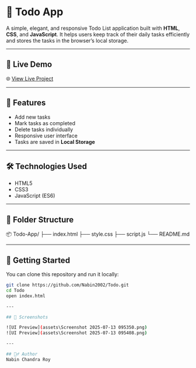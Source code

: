 # 📝 Todo App

A simple, elegant, and responsive Todo List application built with **HTML**, **CSS**, and **JavaScript**. It helps users keep track of their daily tasks efficiently and stores the tasks in the browser’s local storage.

---

## 🔗 Live Demo

🌐 [View Live Project](https://nabin2002.github.io/Todo/)

---

## 📌 Features

- Add new tasks
- Mark tasks as completed
- Delete tasks individually
- Responsive user interface
- Tasks are saved in **Local Storage**

---

## 🛠️ Technologies Used

- HTML5
- CSS3
- JavaScript (ES6)

---

## 📂 Folder Structure

📦 Todo-App/
├── index.html
├── style.css
├── script.js
└── README.md

---

## 🚀 Getting Started

You can clone this repository and run it locally:

```bash
git clone https://github.com/Nabin2002/Todo.git
cd Todo
open index.html

---

## 📸 Screenshots

![UI Preview](assets\Screenshot 2025-07-13 095350.png)
![UI Preview](assets\Screenshot 2025-07-13 095408.png)

---

## 🙋‍♂️ Author
Nabin Chandra Roy